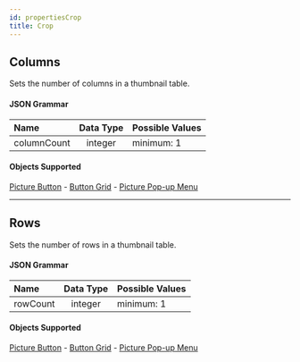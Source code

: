 ```yaml
---
id: propertiesCrop
title: Crop
---
```


## Columns

Sets the number of columns in a thumbnail table.

#### JSON Grammar

|Name|Data Type|Possible Values|
|:---|:---:|---|
|columnCount|integer|minimum: 1|

#### Objects Supported

[Picture Button](pictureButton_overview.md) - [Button Grid](buttonGrid_overview.md) - [Picture Pop-up Menu](picturePopupMenu_overview.md)

---

## Rows

Sets the number of rows in a thumbnail table.

#### JSON Grammar

|Name|Data Type|Possible Values|
|:---|:---:|---|
|rowCount|integer|minimum: 1|

#### Objects Supported

[Picture Button](pictureButton_overview.md) - [Button Grid](buttonGrid_overview.md) - [Picture Pop-up Menu](picturePopupMenu_overview.md)
